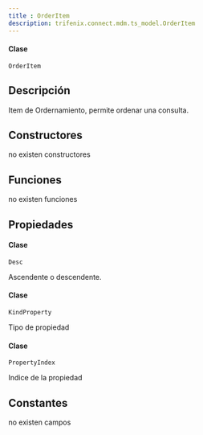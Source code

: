 ```yaml
---
title : OrderItem
description: trifenix.connect.mdm.ts_model.OrderItem
---
```




<CodeBlock slots = 'heading, code' repeat = '1' languages = 'C#' />

#### Clase
```
OrderItem
```

## Descripción
Item de Ordernamiento, permite ordenar una consulta.
## Constructores

no existen constructores


## Funciones

no existen funciones

## Propiedades

<CodeBlock slots = 'heading, code' repeat = '1' languages = 'C#' />

#### Clase
```
Desc
```

Ascendente o descendente.
<CodeBlock slots = 'heading, code' repeat = '1' languages = 'C#' />

#### Clase
```
KindProperty
```

Tipo de propiedad
<CodeBlock slots = 'heading, code' repeat = '1' languages = 'C#' />

#### Clase
```
PropertyIndex
```

Indice de la propiedad
## Constantes
no existen campos

